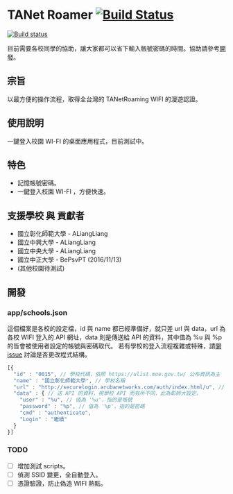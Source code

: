 # TANet Roamer [![Build Status](https://travis-ci.org/ALiangLiang/TANetRoamer-desktop.svg?branch=master)](https://travis-ci.org/ALiangLiang/TANetRoamer-desktop)
[![Build status](https://ci.appveyor.com/api/projects/status/96rf3aqlwwc4es93?svg=true)](https://ci.appveyor.com/project/ALiangLiang/tanetroamer-desktop)

目前需要各校同學的協助，讓大家都可以省下輸入帳號密碼的時間。協助請參考[開發](#開發 "開發")。

## 宗旨
以最方便的操作流程，取得全台灣的 TANetRoaming WIFI 的漫遊認證。

## 使用說明
一鍵登入校園 WI-FI 的桌面應用程式，目前測試中。

## 特色
 - 記憶帳號密碼。
 - 一鍵登入校園 WI-FI ，方便快速。

## 支援學校 與 貢獻者
 - 國立彰化師範大學 - ALiangLiang
 - 國立中興大學 - ALiangLiang
 - 國立中央大學 - ALiangLiang
 - 國立中正大學 - BePsvPT (2016/11/13)
 - (其他校園待測試)

## 開發

### app/schools.json

這個檔案是各校的設定檔，id 與 name 都已經準備好，就只差 url 與 data，url 為各校 WIFI 登入的 API 網址，data 則是傳送給 API 的資料，其中值為 %u 與 %p 的皆會被使用者設定的帳號與密碼取代。
若有學校的登入流程複雜或特殊，請[開 issue](issue/new) 討論是否更改程式結構。

```javascript
[{
  "id" : "0015", // 學校代碼，依照 https://ulist.moe.gov.tw/ 公布資訊為主
  "name" : "國立彰化師範大學", // 學校名稱
  "url" : "http://securelogin.arubanetworks.com/auth/index.html/u", // 登入 API 網址
  "data" : { // 送 API 的資料，視學校 API 而有所不同，此為彰師大設定。
    "user" : "%u", // 值為 '%u'，指的是帳號
    "password" : "%p", // 值為 '%p'，指的是密碼
    "cmd" : "authenticate",
    "Login" : "繼續"
  }
}]
```
### TODO

- [ ] 增加測試 scripts。
- [ ] 偵測 SSID 變更，全自動登入。
- [ ] 憑證驗證，防止偽造 WIFI 熱點。
